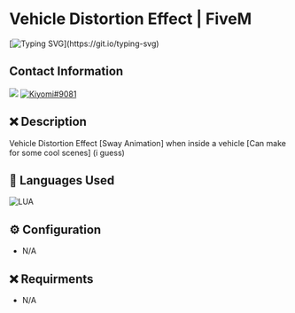 # Vehicle Distortion Effect | FiveM
[![Typing SVG](https://readme-typing-svg.herokuapp.com?font=Inconsolata&duration=3000&color=D404F7&vCenter=true&height=25&lines=Have+questions%3F;Feel+free+to+DM+me+on+Discord!)](https://git.io/typing-svg)

## Contact Information 
<a href="mailto:chevybot123@gmail.com"><img src="https://img.shields.io/badge/Gmail-D14836?style=for-the-badge&logo=gmail&logoColor=white"></a>
<a href="https://discordapp.com/users/359794704847601674"><img src="https://img.shields.io/badge/Discord-7289DA?style=for-the-badge&logo=discord&logoColor=white" alt="Kiyomi#9081" ></a>

## ❌ Description
Vehicle Distortion Effect [Sway Animation] when inside a vehicle [Can make for some cool scenes] (i guess)

## 🔨 Languages Used
![LUA](https://custom-icon-badges.herokuapp.com/badge/Lua-black.svg?logo=lua&logoColor=blue)

## ⚙️ Configuration
- N/A

## ❌ Requirments
- N/A
